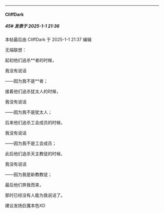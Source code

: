 ﻿
*****

####  CliffDark  
##### 45#       发表于 2025-1-1 21:36

 本帖最后由 CliffDark 于 2025-1-1 21:37 编辑 

无端联想：

起初他们追杀**者的时候，

我没有说话

——因为我不是**者；

接着他们追杀犹太人的时候，

我没有说话

——因为我不是犹太人；

后来他们追杀工会成员的时候，

我没有说话

——因为我不是工会成员；

此后他们追杀天主教徒的时候，

我没有说话

——因为我是新教教徒；

最后他们奔我而来，

那时已经没有人能为我说话了。

建议发扬巨魔本色XD

